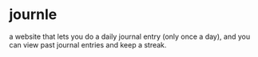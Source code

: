 # journle
a website that lets you do a daily journal entry (only once a day), and you can view past journal entries and keep a streak.
